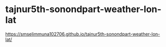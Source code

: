 # tajnur5th-sonondpart-weather-lon-lat
https://smselimmuna102706.github.io/tajnur5th-sonondpart-weather-lon-lat/
